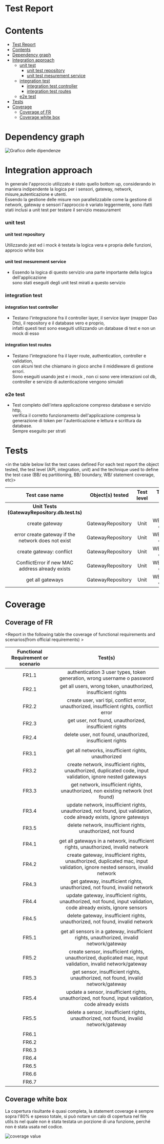 # Test Report


# Contents

- [Test Report](#test-report)
- [Contents](#contents)
- [Dependency graph](#dependency-graph)
- [Integration approach](#integration-approach)
    - [unit test](#unit-test)
      - [unit test repository](#unit-test-repository)
      - [unit test mesurement service](#unit-test-mesurement-service)
    - [integration test](#integration-test)
      - [integration test controller](#integration-test-controller)
      - [integration test routes](#integration-test-routes)
    - [e2e test](#e2e-test)
- [Tests](#tests)
- [Coverage](#coverage)
  - [Coverage of FR](#coverage-of-fr)
  - [Coverage white box](#coverage-white-box)

# Dependency graph

![Grafico delle dipendenze](./images/dependencyGraph.png)


# Integration approach

  In generale l'approccio utilizzato è stato quello bottom up, considerando in maniera indipendente la logica per i sensori, gateway, network, misure,autenticazione e utenti. <br>
  Essendo la gestione delle misure non parallelizzabile come la gestione di network, gateway e sensori l'approccio è variato leggermente, sono ifatti stati inclusi a unit test per testare il servizio measurament

  ### unit test 
  
  #### unit test repository
   Utilizzando jest ed i mock è testata la logica vera e propria delle funzioni, approcio white box
  #### unit test mesurement service
  - Essendo la logica di questo servizio una parte importante della logica dell'applicazione <br> sono stati eseguiti degli unit test mirati a questo servizio
  
  ### integration test
  ####  integration test controller
  - Testano l'integrazione fra il controller layer, il service layer (mapper Dao Dto), il repository e il database vero e proprio,<br> infatti questi test sono eseguiti utilizzando un database di test e non un mock di esso
  #### integration test routes
  - Testano l'integrazione fra il layer route, authentication, controller e validation, <br> con alcuni test che chiamano in gioco anche il middleware di gestione errori. <br> Sono eseguiti usando jest e i mock , non ci sono vere interazioni col db, controller e servizio di autenticazione vengono simulati
  ### e2e test
  - Test completo dell'intera applicazione compreso database e servizio http, <br> verifica il corretto funzionamento dell'applicazione compresa la generazione di token per l'autenticazione e lettura e scrittura da database. <br> Sempre eseguito per strati

    

# Tests

<in the table below list the test cases defined For each test report the object tested, the test level (API, integration, unit) and the technique used to define the test case (BB/ eq partitioning, BB/ boundary, WB/ statement coverage, etc)> <split the table if needed>

| Test case name                                      | Object(s) tested                  | Test level     | Technique used          |
| :------------------------------------------------: | :-------------------------------: | :------------: | :---------------------: |
| **Unit Tests (GatewayRepository.db.test.ts)**      |                                   |                |                         |
| create gateway                                      | GatewayRepository                 | Unit           | WB/statement coverage   |
| error create gateway if the network does not exist | GatewayRepository                 | Unit           | WB/statement coverage   |
| create gateway: conflict                           | GatewayRepository                 | Unit           | WB/statement coverage   |
| ConflictError if new MAC address already exists    | GatewayRepository                 | Unit           | WB/statement coverage   |
| get all gateways                                   | GatewayRepository                 | Unit           | WB/statement coverage   |


# Coverage

## Coverage of FR

<Report in the following table the coverage of functional requirements and scenarios(from official requirements) >

| Functional Requirement or scenario | Test(s)                                                                 |
| :--------------------------------: | :---------------------------------------------------------------------: |
|                FR1.1               |  authentication 3 user types, token generation, wrong username o password  |
|                FR2.1               | get all users, wrong token, unauthorized, insufficient rights    |
|                FR2.2               | create user, vari tipi, conflict error, unauthorized, insufficient rights, conflict error   |
|                FR2.3               | get user, not found, unauthorized, insufficient rights                  |
|                FR2.4               | delete user, not found, unauthorized, insufficient rights            |
| | |
|                FR3.1               | get all networks, insufficient rights, unauthorized |
|                FR3.2               | create network, insufficient rights, unauthorized, duplicated code, input validation, ignore nested gateways |
|                FR3.3               | get network, insufficient rights, unauthorized, non existing network (not found) |
|                FR3.4               | update network, insufficient rights, unauthorized, not found, iput validation, code already exists, ignore gateways|
|                FR3.5               | delete network, insufficient rights, unauthorized, not found |
| | |
|                FR4.1               | get all gateways in a network,  insufficient rights, unauthorized, invalid network |
|                FR4.2               | create gateway, insufficient rights, unauthorized, duplicated mac, input validation, ignore nested sensors, invalid network |
|                FR4.3               | get gateway, insufficient rights, unauthorized, not found, invalid network |
|                FR4.4               | update gateway, insufficient rights, unauthorized, not found, input validation, code already exists, ignore sensors|
|                FR4.5               | delete gateway, insufficient rights, unauthorized, not found, invalid network |
| | |
|                FR5.1               | get all sensors in a gateway, insufficient rights, unauthorized, invalid network/gateway |
|                FR5.2               | create sensor, insufficient rights, unauthorized, duplicated mac, input validation, invalid network/gateway |
|                FR5.3               | get sensor, insufficient rights, unauthorized, not found, invalid network/gateway   |
|                FR5.4               | update a sensor, insufficient rights, unauthorized, not found, input validation, code already exists |
|                FR5.5               | delete a sensor, insufficient rights, unauthorized, not found, invalid network/gateway |
| | |
|                FR6.1               |                                                                         |
|                FR6.2               |                                                                         |
|                FR6.3               |                                                                         |
|                FR6.4               |                                                                         |
|                FR6.5               |                                                                         |
|                FR6.6               |                                                                         |
|                FR6.7               |                                                                         |

## Coverage white box

La copertura risultante è quasi completa, la statement coverage è sempre sopra l'80% e spesso totale, si può notare un calo di copertura nel file utils.ts nel quale non è stata testata un porzione di una funzione, perché non è stata usata nel codice.

![coverage value](./images/test-report.jpg)
